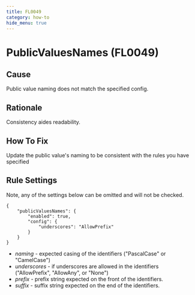 ```yaml
---
title: FL0049
category: how-to
hide_menu: true
---
```


# PublicValuesNames (FL0049)

## Cause

Public value naming does not match the specified config.

## Rationale

Consistency aides readability.

## How To Fix

Update the public value's naming to be consistent with the rules you have specified

## Rule Settings

Note, any of the settings below can be omitted and will not be checked.

    {
        "publicValuesNames": {
            "enabled": true,
            "config": {
                "underscores": "AllowPrefix"
            }
        }
    }

* *naming* - expected casing of the identifiers ("PascalCase" or "CamelCase")
* *underscores* - if underscores are allowed in the identifiers ("AllowPrefix", "AllowAny", or "None")
* *prefix* - prefix string expected on the front of the identifiers.
* *suffix* - suffix string expected on the end of the identifiers.
